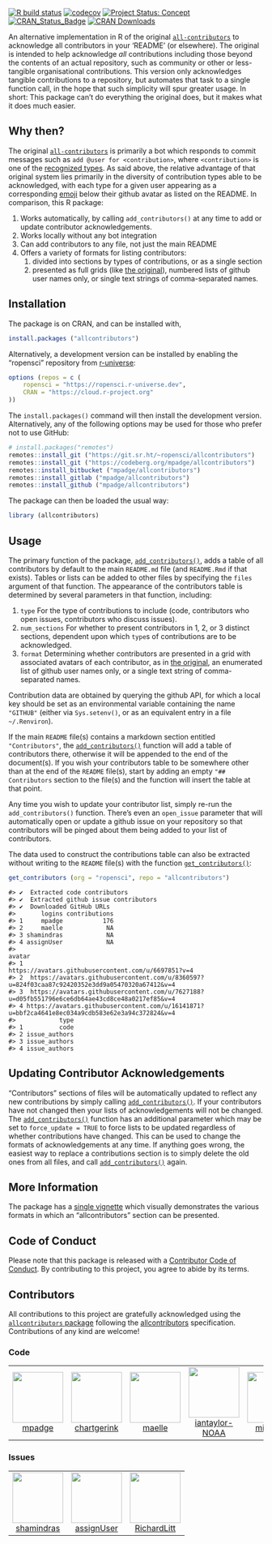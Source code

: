 <!-- README.md is generated from README.Rmd. Please edit that file -->
<!-- badges: start -->

[![R build
status](https://github.com/ropensci/allcontributors/workflows/R-CMD-check/badge.svg)](https://github.com/ropensci/allcontributors/actions?query=workflow%3AR-CMD-check)
[![codecov](https://app.codecov.io/gh/ropensci/allcontributors/branch/master/graph/badge.svg)](https://app.codecov.io/gh/ropensci/allcontributors)
[![Project Status:
Concept](https://www.repostatus.org/badges/latest/active.svg)](https://www.repostatus.org/#active)
[![CRAN_Status_Badge](https://www.r-pkg.org/badges/version/allcontributors)](https://cran.r-project.org/package=allcontributors/)
[![CRAN
Downloads](https://cranlogs.r-pkg.org/badges/grand-total/allcontributors?color=orange)](https://cran.r-project.org/package=allcontributors)
<!-- badges: end -->

An alternative implementation in R of the original
[`all-contributors`](https://allcontributors.org/) to acknowledge all
contributors in your ‘README’ (or elsewhere). The original is intended
to help acknowledge *all* contributions including those beyond the
contents of an actual repository, such as community or other or
less-tangible organisational contributions. This version only
acknowledges tangible contributions to a repository, but automates that
task to a single function call, in the hope that such simplicity will
spur greater usage. In short: This package can’t do everything the
original does, but it makes what it does much easier.

## Why then?

The original [`all-contributors`](https://allcontributors.org/) is
primarily a bot which responds to commit messages such as
`add @user for <contribution>`, where `<contribution>` is one of the
[recognized types](https://allcontributors.org/docs/en/emoji-key). As
said above, the relative advantage of that original system lies
primarily in the diversity of contribution types able to be
acknowledged, with each type for a given user appearing as a
corresponding [emoji](https://allcontributors.org/docs/en/emoji-key)
below their github avatar as listed on the README. In comparison, this R
package:

1.  Works automatically, by calling `add_contributors()` at any time to
    add or update contributor acknowledgements.
2.  Works locally without any bot integration
3.  Can add contributors to any file, not just the main README
4.  Offers a variety of formats for listing contributors:
    1)  divided into sections by types of contributions, or as a single
        section
    2)  presented as full grids (like [the
        original](https://github.com/all-contributors/all-contributors/blob/master/README.md#contributors-)),
        numbered lists of github user names only, or single text strings
        of comma-separated names.

## Installation

The package is on CRAN, and can be installed with,

``` r
install.packages ("allcontributors")
```

Alternatively, a development version can be installed by enabling the
“ropensci” repository from
[r-universe](https://ropensci.r-universe.dev):

``` r
options (repos = c (
    ropensci = "https://ropensci.r-universe.dev",
    CRAN = "https://cloud.r-project.org"
))
```

The `install.packages()` command will then install the development
version. Alternatively, any of the following options may be used for
those who prefer not to use GitHub:

``` r
# install.packages("remotes")
remotes::install_git ("https://git.sr.ht/~ropensci/allcontributors")
remotes::install_git ("https://codeberg.org/mpadge/allcontributors")
remotes::install_bitbucket ("mpadge/allcontributors")
remotes::install_gitlab ("mpadge/allcontributors")
remotes::install_github ("mpadge/allcontributors")
```

The package can then be loaded the usual way:

``` r
library (allcontributors)
```

## Usage

The primary function of the package,
[`add_contributors()`](https://docs.ropensci.org/allcontributors/reference/add_contributors.html),
adds a table of all contributors by default to the main `README.md` file
(and `README.Rmd` if that exists). Tables or lists can be added to other
files by specifying the `files` argument of that function. The
appearance of the contributors table is determined by several parameters
in that function, including:

1.  `type` For the type of contributions to include (code, contributors
    who open issues, contributors who discuss issues).
2.  `num_sections` For whether to present contributors in 1, 2, or 3
    distinct sections, dependent upon which `type`s of contributions are
    to be acknowledged.
3.  `format` Determining whether contributors are presented in a grid
    with associated avatars of each contributor, as in [the
    original](https://github.com/all-contributors/all-contributors/blob/master/README.md#contributors-),
    an enumerated list of github user names only, or a single text
    string of comma-separated names.

Contribution data are obtained by querying the github API, for which a
local key should be set as an environmental variable containing the name
`"GITHUB"` (either via `Sys.setenv()`, or as an equivalent entry in a
file `~/.Renviron`).

If the main `README` file(s) contains a markdown section entitled
`"Contributors"`, the
[`add_contributors()`](https://docs.ropensci.org/allcontributors/reference/add_contributors.html)
function will add a table of contributors there, otherwise it will be
appended to the end of the document(s). If you wish your contributors
table to be somewhere other than at the end of the `README` file(s),
start by adding an empty `"## Contributors` section to the file(s) and
the function will insert the table at that point.

Any time you wish to update your contributor list, simply re-run the
`add_contributors()` function. There’s even an `open_issue` parameter
that will automatically open or update a github issue on your repository
so that contributors will be pinged about them being added to your list
of contributors.

The data used to construct the contributions table can also be extracted
without writing to the `README` file(s) with the function
[`get_contributors()`](https://docs.ropensci.org/allcontributors/reference/get_contributors.html):

``` r
get_contributors (org = "ropensci", repo = "allcontributors")
```

    #> ✔  Extracted code contributors
    #> ✔  Extracted github issue contributors
    #> ✔  Downloaded GitHub URLs
    #>       logins contributions
    #> 1     mpadge           176
    #> 2     maelle            NA
    #> 3 shamindras            NA
    #> 4 assignUser            NA
    #>                                                                                            avatar
    #> 1                                             https://avatars.githubusercontent.com/u/6697851?v=4
    #> 2  https://avatars.githubusercontent.com/u/8360597?u=824f03caa87c92420352e3dd9a05470320a67412&v=4
    #> 3  https://avatars.githubusercontent.com/u/7627188?u=d05fb551796e6ce6db64ae43cd8ce48a0217ef85&v=4
    #> 4 https://avatars.githubusercontent.com/u/16141871?u=bbf2ca4641e8ec034a9cdb583e62e3a94c372824&v=4
    #>            type
    #> 1          code
    #> 2 issue_authors
    #> 3 issue_authors
    #> 4 issue_authors

## Updating Contributor Acknowledgements

“Contributors” sections of files will be automatically updated to
reflect any new contributions by simply calling
[`add_contributors()`](https://docs.ropensci.org/allcontributors/reference/add_contributors.html).
If your contributors have not changed then your lists of
acknowledgements will not be changed. The
[`add_contributors()`](https://docs.ropensci.org/allcontributors/reference/add_contributors.html)
function has an additional parameter which may be set to
`force_update = TRUE` to force lists to be updated regardless of whether
contributions have changed. This can be used to change the formats of
acknowledgements at any time. If anything goes wrong, the easiest way to
replace a contributions section is to simply delete the old ones from
all files, and call
[`add_contributors()`](https://docs.ropensci.org/allcontributors/reference/add_contributors.html)
again.

## More Information

The package has a [single
vignette](https://docs.ropensci.org/allcontributors/articles/allcontributors.html)
which visually demonstrates the various formats in which an
“allcontributors” section can be presented.

## Code of Conduct

Please note that this package is released with a [Contributor Code of
Conduct](https://ropensci.org/code-of-conduct/). By contributing to this
project, you agree to abide by its terms.

## Contributors



<!-- ALL-CONTRIBUTORS-LIST:START - Do not remove or modify this section -->
<!-- prettier-ignore-start -->
<!-- markdownlint-disable -->

All contributions to this project are gratefully acknowledged using the [`allcontributors` package](https://github.com/ropensci/allcontributors) following the [allcontributors](https://allcontributors.org) specification. Contributions of any kind are welcome!

### Code

<table>

<tr>
<td align="center">
<a href="https://github.com/mpadge">
<img src="https://avatars.githubusercontent.com/u/6697851?v=4" width="100px;" alt=""/>
</a><br>
<a href="https://github.com/ropensci/allcontributors/commits?author=mpadge">mpadge</a>
</td>
<td align="center">
<a href="https://github.com/chartgerink">
<img src="https://avatars.githubusercontent.com/u/2946344?v=4" width="100px;" alt=""/>
</a><br>
<a href="https://github.com/ropensci/allcontributors/commits?author=chartgerink">chartgerink</a>
</td>
<td align="center">
<a href="https://github.com/maelle">
<img src="https://avatars.githubusercontent.com/u/8360597?v=4" width="100px;" alt=""/>
</a><br>
<a href="https://github.com/ropensci/allcontributors/commits?author=maelle">maelle</a>
</td>
<td align="center">
<a href="https://github.com/iantaylor-NOAA">
<img src="https://avatars.githubusercontent.com/u/4992918?v=4" width="100px;" alt=""/>
</a><br>
<a href="https://github.com/ropensci/allcontributors/commits?author=iantaylor-NOAA">iantaylor-NOAA</a>
</td>
<td align="center">
<a href="https://github.com/milanmlft">
<img src="https://avatars.githubusercontent.com/u/38256462?v=4" width="100px;" alt=""/>
</a><br>
<a href="https://github.com/ropensci/allcontributors/commits?author=milanmlft">milanmlft</a>
</td>
<td align="center">
<a href="https://github.com/sbfnk">
<img src="https://avatars.githubusercontent.com/u/1156307?v=4" width="100px;" alt=""/>
</a><br>
<a href="https://github.com/ropensci/allcontributors/commits?author=sbfnk">sbfnk</a>
</td>
</tr>

</table>


### Issues

<table>

<tr>
<td align="center">
<a href="https://github.com/shamindras">
<img src="https://avatars.githubusercontent.com/u/7627188?u=d05fb551796e6ce6db64ae43cd8ce48a0217ef85&v=4" width="100px;" alt=""/>
</a><br>
<a href="https://github.com/ropensci/allcontributors/issues?q=is%3Aissue+author%3Ashamindras">shamindras</a>
</td>
<td align="center">
<a href="https://github.com/assignUser">
<img src="https://avatars.githubusercontent.com/u/16141871?u=b8095df6a10813031922a72335bd6579d5494c16&v=4" width="100px;" alt=""/>
</a><br>
<a href="https://github.com/ropensci/allcontributors/issues?q=is%3Aissue+author%3AassignUser">assignUser</a>
</td>
<td align="center">
<a href="https://github.com/RichardLitt">
<img src="https://avatars.githubusercontent.com/u/910753?u=a638615a7167b368f0c102aa2047cef15b0ce9cc&v=4" width="100px;" alt=""/>
</a><br>
<a href="https://github.com/ropensci/allcontributors/issues?q=is%3Aissue+author%3ARichardLitt">RichardLitt</a>
</td>
</tr>

</table>

<!-- markdownlint-enable -->
<!-- prettier-ignore-end -->
<!-- ALL-CONTRIBUTORS-LIST:END -->
